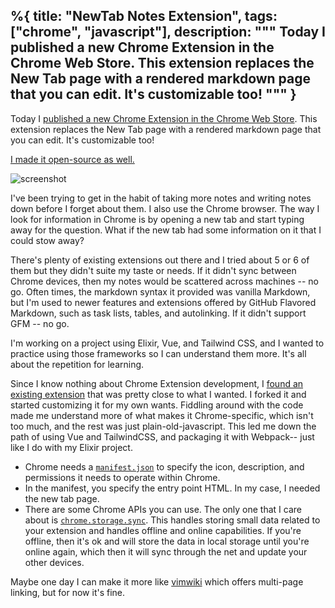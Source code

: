 %{
  title: "NewTab Notes Extension",
  tags: ["chrome", "javascript"],
  description: """
  Today I published a new Chrome Extension in the Chrome Web Store. This
  extension replaces the New Tab page with a rendered markdown page that you can
  edit. It's customizable too!
  """
}
---

Today I [published a new Chrome Extension in the Chrome Web Store][extension].
This extension replaces the New Tab page with a rendered markdown page that you
can edit. It's customizable too!

[extension]: https://chrome.google.com/webstore/detail/newtab-notes/kfbhbipgippofpifimbcnbafehjndccn

[I made it open-source as well.](https://github.com/dbernheisel/MarkdownTab)

![screenshot](/images/newtab-notes-screenshot.png)

I've been trying to get in the habit of taking more notes and writing notes
down before I forget about them. I also use the Chrome browser. The way I look
for information in Chrome is by opening a new tab and start typing away for the
question. What if the new tab had some information on it that I could stow away?

There's plenty of existing extensions out there and I tried about 5 or 6 of them
but they didn't suite my taste or needs. If it didn't sync between Chrome
devices, then my notes would be scattered across machines -- no go. Often times,
the markdown syntax it provided was vanilla Markdown, but I'm used to newer
features and extensions offered by GitHub Flavored Markdown, such as task lists,
tables, and autolinking. If it didn't support GFM -- no go.

I'm working on a project using Elixir, Vue, and Tailwind CSS, and I wanted to
practice using those frameworks so I can understand them more. It's all about
the repetition for learning.

Since I know nothing about Chrome Extension development, I [found an existing
extension](https://github.com/intrvertmichael/markdown-tab) that was pretty close
to what I wanted. I forked it and started customizing it for my own wants.
Fiddling around with the code made me understand more of what makes it
Chrome-specific, which isn't too much, and the rest was just
plain-old-javascript. This led me down the path of using Vue and TailwindCSS,
and packaging it with Webpack-- just like I do with my Elixir project.

- Chrome needs a [`manifest.json`] to specify the icon, description, and
    permissions it needs to operate within Chrome.
- In the manifest, you specify the entry point HTML. In my case, I needed
    the new tab page.
- There are some Chrome APIs you can use. The only one that I care about is
    [`chrome.storage.sync`]. This handles storing small data related to your
    extension and handles offline and online capabilities. If you're offline,
    then it's ok and will store the data in local storage until you're online
    again, which then it will sync through the net and update your other
    devices.

Maybe one day I can make it more like [vimwiki] which offers multi-page
linking, but for now it's fine.

[`manifest.json`]: https://developer.chrome.com/docs/extensions/mv2/manifest/
[`chrome.storage.sync`]: https://developer.chrome.com/docs/extensions/reference/storage/
[vimwiki]: https://github.com/vimwiki/vimwiki
